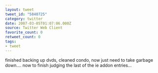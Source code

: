 ```yaml
---
layout: tweet
tweet_id: "5840725"
category: twitter
date: 2007-03-05T01:07:06.000Z
source: Twitter Web Client
favorite_count: 0
retweet_count: 0
tags:
- tweet
---
```


finished backing up dvds, cleaned condo, now just need to take garbage down.... now to finish judging the last of the ie addon entries...
